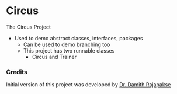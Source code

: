 # Circus
The Circus Project

- Used to demo abstract classes, interfaces, packages
    - Can be used to demo branching too
    - This project has two runnable classes
        - Circus and Trainer
      
### Credits

Initial version of this project was developed by [Dr. Damith Rajapakse](https://github.com/damithc)
